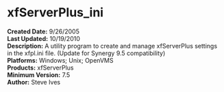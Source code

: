 # xfServerPlus_ini<br />
**Created Date:** 9/26/2005<br />
**Last Updated:** 10/19/2010<br />
**Description:** A utility program to create and manage xfServerPlus settings in the xfpl.ini file. (Update for Synergy 9.5 compatibility)<br />
**Platforms:** Windows; Unix; OpenVMS<br />
**Products:** xfServerPlus<br />
**Minimum Version:** 7.5<br />
**Author:** Steve Ives
